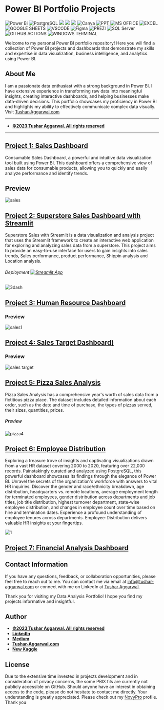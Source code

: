 # Power BI Portfolio Projects
![Power Bi](https://img.shields.io/badge/power_bi-F2C811?style=for-the-badge&logo=powerbi&logoColor=black)
![PostgreSQL](https://img.shields.io/badge/PostgreSQL-316192?style=for-the-badge&logo=postgresql&logoColor=white)
![](https://img.shields.io/badge/MySQL-00000F?style=for-the-badge&logo=mysql&logoColor=white)
![](https://img.shields.io/badge/SQLite-07405E?style=for-the-badge&logo=sqlite&logoColor=white)
![](https://img.shields.io/badge/Tableau-E97627?style=for-the-badge&logo=Tableau&logoColor=white)
![Canva](https://img.shields.io/badge/Canva-%2300C4CC.svg?style=for-the-badge&logo=Canva&logoColor=white)
![PPT](https://img.shields.io/badge/Microsoft_PowerPoint-B7472A?style=for-the-badge&logo=microsoft-powerpoint&logoColor=white)
![MS OFFICE](https://img.shields.io/badge/Microsoft_Office-D83B01?style=for-the-badge&logo=microsoft-office&logoColor=white)
![EXCEL](https://img.shields.io/badge/Microsoft_Excel-217346?style=for-the-badge&logo=microsoft-excel&logoColor=white)
![GOOGLE SHEETS](https://img.shields.io/badge/Google%20Sheets-34A853?style=for-the-badge&logo=google-sheets&logoColor=white)
![VSCODE](https://img.shields.io/badge/VSCode-0078D4?style=for-the-badge&logo=visual%20studio%20code&logoColor=white)
![Figma](https://img.shields.io/badge/Figma-F24E1E?style=for-the-badge&logo=figma&logoColor=white)
![PREZI](https://img.shields.io/badge/Prezi-3181FF?style=for-the-badge&logo=prezi&logoColor=white)
![SQL Server](https://img.shields.io/badge/Microsoft_SQL_Server-CC2927?style=for-the-badge&logo=microsoft-sql-server&logoColor=white)
![GITHUB ACTIONS](https://img.shields.io/badge/Github%20Actions-282a2e?style=for-the-badge&logo=githubactions&logoColor=367cfe)
![WINDOWS TERMINAL](https://img.shields.io/badge/windows%20terminal-4D4D4D?style=for-the-badge&logo=windows%20terminal&logoColor=white)




Welcome to my personal Power BI portfolio repository! Here you will find a collection of Power BI projects and dashboards that demonstrate my skills and expertise in data visualization, business intelligence, and analytics using Power BI.

## About Me
I am a passionate data enthusiast with a strong background in Power BI. I have extensive experience in transforming raw data into meaningful insights, creating interactive dashboards, and helping businesses make data-driven decisions. This portfolio showcases my proficiency in Power BI and highlights my ability to effectively communicate complex data visually. Visit [Tushar-Aggarwal.com](https://www.tushar-aggarwal.com/)

---
- [<ins><b>©2023 Tushar Aggarwal. All rights reserved</b></ins>](https://www.tushar-aggarwal.com/)
---
## [Project 1: Sales Dashboard](https://tushar-aggarwal.com/httpsgithubcomtushar2704consumablessalesdashboard)

Consumable Sales Dashboard, a powerful and intuitive data visualization tool built using Power BI. This dashboard offers a comprehensive view of sales data for consumable products, allowing you to quickly and easily analyze performance and identify trends.
## Preview

![sales](https://github.com/tushar2704/tushar2704-GIFs/blob/main/salesd1.gif)

## [Project 2: Superstore Sales Dashboard with Streamlit](https://github.com/tushar2704/Superstore-Sales-Dashboard-with-Streamlit)

Superstore Sales with Streamlit is a data visualization and analysis project that uses the Streamlit framework to create an interactive web application for exploring and analyzing sales data from a superstore. This project aims to provide an easy-to-use interface for users to gain insights into sales trends, Sales performance, product performance, Shippin analysis and Location analysis. 
###### Deployment [![Streamlit App](https://static.streamlit.io/badges/streamlit_badge_black_white.svg)](https://tushar2704-superstore-dashboard.streamlit.app/)

![3dash](https://github.com/tushar2704/Superstore-Sales-Dashboard-with-Streamlit/assets/66141195/ca77655e-b101-44e9-b5e7-fcdbf5aae388)




## [Project 3: Human Resource Dashboard](https://www.novypro.com/project/human-resource-dashboard-2)

### Preview

![sales1](https://github.com/tushar2704/tushar2704-GIFs/assets/66141195/90ce1d58-66a4-4957-b58c-bd12911afdc0)


## [Project 4: Sales Target Dashboard)](https://www.novypro.com/project/sales-target-dashboard)

### Preview
![sales target](https://github.com/tushar2704/tushar2704-GIFs/assets/66141195/3e00f77b-8a4d-4f1d-8f84-741de44ec33c)



## [Project 5: Pizza Sales Analysis](https://github.com/tushar2704/Pizza-Sales-Analysis)

Pizza Sales Analysis has a comprehensive year's worth of sales data from a fictitious pizza place. The dataset includes detailed information about each order, such as the date and time of purchase, the types of pizzas served, their sizes, quantities, prices.
##### Preview
![pizza4](https://github.com/tushar2704/Pizza-Sales-Analysis/assets/66141195/64e1be51-11d3-4579-b2ae-9f12d7624fa1)

## [Project 6: Employee Distribution](https://github.com/tushar2704/Employee-Distribution)

Exploring a treasure trove of insights and captivating visualizations drawn from a vast HR dataset covering 2000 to 2020, featuring over 22,000 records. Painstakingly curated and analyzed using PostgreSQL, this powerful dashboard showcases its findings through the elegance of Power BI. Unravel the secrets of the organization's workforce with answers to vital HR inquiries. Discover the gender and race/ethnicity breakdown, age distribution, headquarters vs. remote locations, average employment length for terminated employees, gender distribution across departments and job titles, job title distribution, highest turnover department, state-wise employee distribution, and changes in employee count over time based on hire and termination dates. Experience a profound understanding of employee tenures across departments. Employee-Distribution delivers valuable HR insights at your fingertips.

![1](https://github.com/tushar2704/tushar2704-GIFs/assets/66141195/59e59305-5ab2-44bf-998d-6db6faf30c23)

## [Project 7: Financial Analysis Dashboard](https://www.novypro.com/project/financial-analysis-dashboard-6)



## Contact Information

If you have any questions, feedback, or collaboration opportunities, please feel free to reach out to me. You can contact me via email at [info@tushar-aggarwal.com](mailto:info@tushar-aggarwal.com) or connect with me on LinkedIn at [Tushar Aggarwal](https://www.linkedin.com/in/yourname).

Thank you for visiting my Data Analysis Portfolio! I hope you find my projects informative and insightful.



## Author
- [<ins><b>©2023 Tushar Aggarwal. All rights reserved</b></ins>](https://www.tushar-aggarwal.com/)
- <b>[LinkedIn](https://www.linkedin.com/in/tusharaggarwalinseec/)</b>
- <b>[Medium](https://medium.com/@tushar_aggarwal)</b> 
- <b>[Tushar-Aggarwal.com](https://www.tushar-aggarwal.com/)</b>
- <b>[New Kaggle](https://www.kaggle.com/tagg27)</b> 

  
## License
Due to the extensive time invested in projects development and in consideration of privacy concerns, the some PBIX fils are currently not publicly accessible on GitHub. Should anyone have an interest in obtaining access to the code, please do not hesitate to contact me directly. Your understanding is greatly appreciated. Please check out my [NovyPro](https://www.novypro.com/profile_projects/tusharagg) profile. Thank you

 
 
